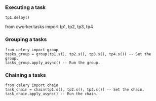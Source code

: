 
### Executing a task
    tp1.delay()


from cworker.tasks import tp1, tp2, tp3, tp4
### Grouping a tasks
    from celery import group
    tasks_group = group(tp1.s(), tp2.s(), tp3.s(), tp4.s()) -- Set the group.
    tasks_group.apply_async() -- Run the group.

### Chaining a tasks
    from celery import chain
    task_chain = chain(tp1.s(), tp2.s(), tp3.s()) -- Set the chain.
    task_chain.apply_async() -- Run the chain.


